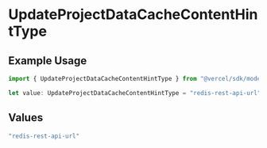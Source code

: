 # UpdateProjectDataCacheContentHintType

## Example Usage

```typescript
import { UpdateProjectDataCacheContentHintType } from "@vercel/sdk/models/operations/updateprojectdatacache.js";

let value: UpdateProjectDataCacheContentHintType = "redis-rest-api-url";
```

## Values

```typescript
"redis-rest-api-url"
```